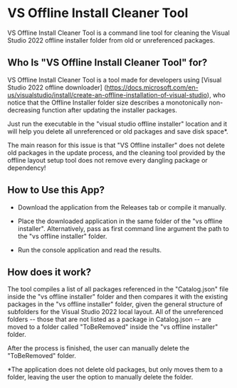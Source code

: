 # VS Offline Install Cleaner Tool

VS Offline Install Cleaner Tool is a command line tool for cleaning the Visual Studio 2022 offline installer folder from old or unreferenced packages.

## Who Is "VS Offline Install Cleaner Tool" for?

VS Offline Install Cleaner Tool is a tool made for developers using [Visual Studio 2022 offline downloader] (https://docs.microsoft.com/en-us/visualstudio/install/create-an-offline-installation-of-visual-studio), who notice that the Offline Installer folder size describes a monotonically non-decreasing function after updating the installer packages. 

Just run the executable in the "visual studio offline installer" location and it will help you delete all unreferenced or old packages and save disk space*. 

The main reason for this issue is that "VS Offline installer" does not delete old packages in the update process, and the cleaning tool provided by the offline layout setup tool does not remove every dangling package or dependency!
 

## How to Use this App?

* Download the application from the Releases tab or compile it manually.

* Place the downloaded application in the same folder of the "vs offline installer". Alternatively, pass as first command line argument the path to the "vs offline installer" folder.

* Run the console application and read the results.


## How does it work?

The tool compiles a list of all packages referenced in the "Catalog.json" file inside the "vs offline installer" folder and then compares it with the existing packages in the "vs offline installer" folder, given the general structure of subfolders for the Visual Studio 2022 local layout. All of the unreferenced folders -- those that are not listed as a package in Catalog.json -- are moved to a folder called "ToBeRemoved" inside the "vs offline installer" folder. 

After the process is finished, the user can manually delete the "ToBeRemoved" folder.

*The application does not delete old packages, but only moves them to a folder, leaving the user the option to manually delete the folder. 